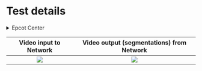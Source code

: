 # Test details

<details>
  <summary>Epcot Center</summary>
  <p>Epcot is a theme park at Walt Disney World Resort featuring exciting attractions, international pavilions, award-winning fireworks and seasonal special events.</p>
  <b>hello</b>
</details>


|        Video input to Network        | Video output (segmentations) from Network |
| :----------------------------------: | :---------------------------------------: |
| <img src='./images/raw_video.gif' /> | <img src='./images/inferred_video.gif' /> |